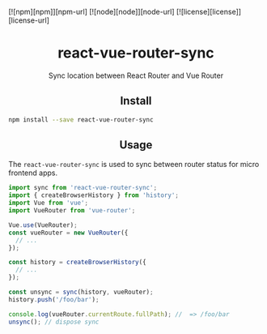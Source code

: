 [![npm][npm]][npm-url]
[![node][node]][node-url]
[![license][license]][license-url]


<div align="center">
  <h1>react-vue-router-sync</h1>
  <p>Sync location between React Router and Vue Router</p>
</div>

<h2 align="center">Install</h2>

```bash
npm install --save react-vue-router-sync
```

<h2 align="center">Usage</h2>

The `react-vue-router-sync` is used to sync between router status for micro frontend apps.


``` js
import sync from 'react-vue-router-sync';
import { createBrowserHistory } from 'history';
import Vue from 'vue';
import VueRouter from 'vue-router';

Vue.use(VueRouter);
const vueRouter = new VueRouter({
  // ...
});

const history = createBrowserHistory({
  // ...
});

const unsync = sync(history, vueRouter);
history.push('/foo/bar');

console.log(vueRouter.currentRoute.fullPath); //  => /foo/bar
unsync(); // dispose sync
```
